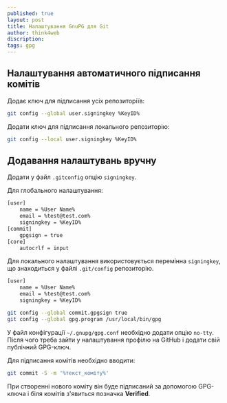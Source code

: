 ```yaml
---
published: true
layout: post
title: Налаштування GnuPG для Git
author: think4web
discription:
tags: gpg
---
```


## Налаштування автоматичного підписання комітів

Додає ключ для підписання усіх репозиторіїв:

```bash
git config --global user.signingkey %KeyID%
```

Додати ключ для підписання локального репозиторію:

```bash
git config --local user.signingkey %KeyID%
```

## Додавання налаштувань вручну

Додати у файл ```.gitconfig``` опцію ```signingkey```.

Для глобального налаштування:

```bash
[user]
	name = %User Name%
	email = %test@test.com%
	signingkey = %KeyID%
[commit]
	gpgsign = true
[core]
	autocrlf = input
```

Для локального налаштування використовується перемінна ```signingkey```, що знаходиться у файлі ```.git/config``` репозиторію.

```bash
[user]
	name = %User Name%
	email = %test@test.com%
    signingkey = %KeyID%
```

```bash
git config --global commit.gpgsign true
git config --global gpg.program /usr/local/bin/gpg
```

У файл конфігурації ```~/.gnupg/gpg.conf``` необхідно додати опцію ```no-tty```. Після чого треба зайти у налаштування профілю на GitHub і додати свій публічний GPG-ключ.

Для підписання комітів необхідно вводити:

```bash
git commit -S -m '%текст_коміту%'
```

При створенні нового коміту він буде підписаний за допомогою GPG-ключа і біля комітів з'явиться позначка **Verified**.
